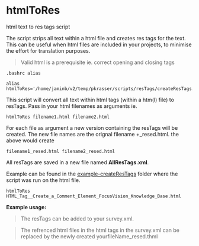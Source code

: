 # htmlToRes
html text to res tags script

The script strips all text within a html file and creates res tags for the text. 
This can be useful when html files are included in your projects, to minimise the effort for translation purposes.

>Valid html is a prerequisite ie. correct opening and closing tags


`.bashrc alias`
```
alias htmlToRes='/home/jaminb/v2/temp/pkrasser/scripts/resTags/createResTags.py'
```
This script will convert all text within html tags (within a htm(l) file) to resTags. 
Pass in your html filenames as arguments ie.
```
htmlToRes filename1.html filename2.html 
``` 

For each file as argument a new version containing the resTags will be created. 
The new file names are the orignal filename +_resed.html. 
the above would create
```
filename1_resed.html filename2_resed.html
```

All resTags are saved in a new file named **AllResTags.xml**. 

Example can be found in the [example-createResTags](https://github.com/krasserp/resTags/tree/master/example-createResTags) folder where the script was run on the html file.
``` 
htmlToRes HTML_Tag__Create_a_Comment_Element_FocusVision_Knowledge_Base.html 
```

**Example usage:**
>The resTags can be added to your survey.xml.

>The refrenced html files in the html tags in the survey.xml can be replaced by the newly created yourfileName_resed.thml


